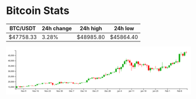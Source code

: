 # Bitcoin Stats

BTC/USDT|24h change|24h high|24h low|
|---|---|---|---|
|$47758.33|3.28%|$48985.80|$45864.40|

<img src="./chart.svg">
